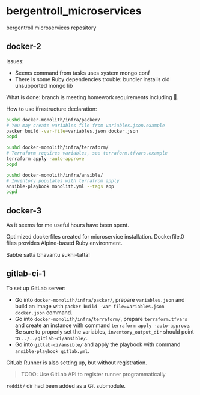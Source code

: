 # bergentroll_microservices

bergentroll microservices repository

## docker-2

Issues:

- Seems command from tasks uses system mongo conf
- There is some Ruby dependencies trouble: bundler installs old unsupported
  mongo lib

What is done: branch is meeting homework requirements including 🌟.

How to use ifrastructure declaration:
```bash
pushd docker-monolith/infra/packer/
# You may create variables file from variables.json.example
packer build -var-file=variables.json docker.json
popd

pushd docker-monolith/infra/terraform/
# Terraform requires variables, see terraform.tfvars.example
terraform apply -auto-approve
popd

pushd docker-monolith/infra/ansible/
# Inventory populates with terrafrom apply
ansible-playbook monolith.yml --tags app
popd
```

## docker-3

As it seems for me useful hours have been spent.

Optimized dockerfiles created for microservice installation. Dockerfile.0 files
provides Alpine-based Ruby environment.

Sabbe sattā bhavantu sukhi-tattā!

## gitlab-ci-1

To set up GitLab server:
- Go into `docker-monolith/infra/packer/`, prepare `variables.json` and build
  an image with `packer build -var-file=variables.json docker.json` command.
- Go into `docker-monolith/infra/terraform/`, prepare `terraform.tfvars` and
  create an instance with command `terraform apply -auto-approve`. Be sure to
  properly set the variables, `inventory_output_dir` should point to
  `../../gitlab-ci/ansible/`.
- Go into `gitlab-ci/ansible/` and apply the playbook with command
  `ansible-playbook gitlab.yml`.

GitLab Runner is also setting up, but without registration.

> TODO: Use GitLab API to register runner programmatically

`reddit/` dir had been added as a Git submodule.
